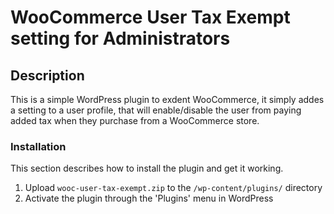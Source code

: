# WooCommerce User Tax Exempt setting for Administrators

## Description
This is a simple WordPress plugin to exdent WooCommerce, it simply addes a setting to a user profile, that will enable/disable the user from paying added tax when they purchase from a WooCommerce store.

### Installation

This section describes how to install the plugin and get it working.

1. Upload `wooc-user-tax-exempt.zip` to the `/wp-content/plugins/` directory
1. Activate the plugin through the 'Plugins' menu in WordPress
